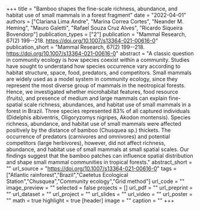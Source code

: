+++
title = "Bamboo shapes the fine-scale richness, abundance, and habitat use of small mammals in a forest fragment"
date = "2022-04-01"
authors = ["Clariana Lima Andre", "Marina Correa Cortes", "Neander M. Heming", "Mauro Galetti", "Rafael Souza Cruz Alves", "Ricardo Siqueira Bovendorp"]
publication_types = ["2"]
publication = "Mammal Research, 67(2) 199--218. https://doi.org/10.1007/s13364-021-00616-0"
publication_short = "Mammal Research, 67(2) 199--218. https://doi.org/10.1007/s13364-021-00616-0"
abstract = "A classic question in community ecology is how species coexist within a community. Studies have sought to understand how species occurrence vary according to habitat structure, space, food, predators, and competitors. Small mammals are widely used as a model system in community ecology, since they represent the most diverse group of mammals in the neotropical forests. Hence, we investigated whether microhabitat features, food resource (fruits), and presence of medium and large mammals can explain fine-spatial scale richness, abundances, and habitat use of small mammals in a forest in Brazil. Three species represented 83% of all captured individuals (Didelphis albiventris, Oligoryzomys nigripes, Akodon montensis). Species richness, abundance, and habitat use of small mammals were affected positively by the distance of bamboo (Chusquea sp.) thickets. The occurrence of predators (carnivores and omnivores) and potential competitors (large herbivores), however, did not affect richness, abundance, and habitat use of small mammals at small spatial scales. Our findings suggest that the bamboo patches can influence spatial distribution and shape small mammal communities in tropical forests."
abstract_short = ""
url_source = "https://doi.org/10.1007/s13364-021-00616-0"
tags = ["Atlantic rainforest","Brazil","Caetetus Ecological Station","Chusquea","Community ecology","Grid method"]
url_code = ""
image_preview = ""
selected = false
projects = []
url_pdf = ""
url_preprint = ""
url_dataset = ""
url_project = ""
url_slides = ""
url_video = ""
url_poster = ""
math = true
highlight = true
[header]
image = ""
caption = ""
+++
